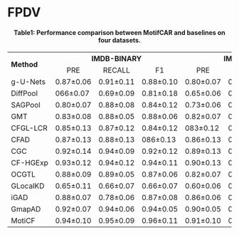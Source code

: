   # FPDV

<!----- #### Table1: Performance comparison between MotifCAR and baselines on four datasets. ---->
<h4 align = "center">Table1: Performance comparison between MotifCAR and baselines on four datasets.</h4>
  <table align = "center" style="width:100%;">
    <tr>
        <th align="left" rowspan="2" >Method</th>
        <th colspan="3" >IMDB-BINARY</th>
        <th colspan="3">IMDB-MULTI</th>
        <th colspan="3">REDDIT-BINARY</th>
        <th colspan="3">REDDIT-MULTI-5K</th>
    </tr>
    <tr>
        <td align="center">PRE</td>
        <td align="center">RECALL</td>
        <td align="center">F1</td>
        <td align="center">PRE</td>
        <td align="center">RECALL</td>
        <td align="center">F1</td>
        <td align="center">PRE</td>
        <td align="center">RECALL</td>
        <td align="center">F1</td>
        <td align="center">PRE</td>
        <td align="center">RECALL</td>
        <td align="center">F1</td>
    </tr>
    <tr>
        <td>g-U-Nets</td>
        <td>0.87±0.06</td>
        <td>0.91±0.11</td>
        <td>0.88±0.10</td>
        <td>0.80±0.07</td>
        <td>0.86±0.05</td>
        <td>0.80±0.07</td>
        <td>0.86±0.08</td>
        <td>0.75±0.18</td>
        <td>0.78±0.12</td>
        <td>0.76±0.06</td>
        <td>0.71±0.17</td>
        <td>0.73±0.11</td>
    </tr>
    <tr>
        <td>DiffPool</td>
        <td>066±0.07</td>
        <td>0.69±0.09</td>
        <td>0.81±0.18</td>
        <td>0.65±0.06</td>
        <td>0.70±0.07</td>
        <td>0.83±0.18</td>
        <td>0.71±0.07</td>
        <td>0.63±0.09</td>
        <td>0.64±0.11</td>
        <td>0.71±0.08</td>
        <td>0.61±0.07</td>
        <td>0.71±0.13</td>
    </tr>
    <tr>
        <td>SAGPool</td>
        <td>0.80±0.07</td>
        <td>0.88±0.08</td>
        <td>0.84±0.12</td>
        <td>0.73±0.06</td>
        <td>0.90±0.07</td>
        <td>0.82±0.13</td>
        <td>0.81±0.08</td>
        <td>0.81±0.07</td>
        <td>0.83±0.08</td>
        <td>0.76±0.06</td>
        <td>0.61±0.05</td>
        <td>0.74±0.07</td>
    </tr>
    <tr>
        <td>GMT</td>
        <td>0.83±0.08</td>
        <td>0.88±0.05</td>
        <td>0.88±0.06</td>
        <td>0.82±0.07</td>
        <td>0.84±0.05</td>
        <td>0.83±0.13</td>
        <td>0.83±0.15</td>
        <td>0.83±0.08</td>
        <td>0.83±0.17</td>
        <td>0.78±0.16</td>
        <td>0.80±0.09</td>
        <td>0.67±0.15</td>
    </tr>
    <tr>
        <td nowrap>CFGL-LCR</td>
        <td>0.85±0.13</td>
        <td>0.87±0.12</td>
        <td>0.84±0.12</td>
        <td>083±0.12</td>
        <td>0.83±0.12</td>
        <td>0.76±0.13</td>
        <td>086±0.14</td>
        <td>0.88±0.13</td>
        <td>0.82±0.14</td>
        <td>0.82±0.09</td>
        <td>0.80±0.12</td>
        <td>0.78±0.12</td>
    </tr>
    <tr>
        <td>CFAD</td>
        <td>0.87±0.13</td>
        <td>0.88±0.13</td>
        <td>086±0.13</td>
        <td>0.86±0.13</td>
        <td>0.88±0.13</td>
        <td>0.78±0.13</td>
        <td>0.87±0.13</td>
        <td>0.86±0.13</td>
        <td>0.84±0.12</td>
        <td>0.83±0.08</td>
        <td>0.81±0.11</td>
        <td>0.82±0.11</td>
    </tr>
    <tr>
        <td>CGC</td>
        <td>0.92±0.14</td>
        <td>0.94±0.09</td>
        <td>0.92±0.12</td>
        <td>0.89±0.13</td>
        <td>0.93±0.14</td>
        <td>0.92±0.13</td>
        <td>0.90±0.14</td>
        <td>0.93±0.13</td>
        <td>0.91±0.12</td>
        <td>0.84±0.12</td>
        <td>0.95±0.09</td>
        <td>0.84±0.12</td>
    </tr>
    <tr>
        <td nowrap>CF-HGExp</td>
        <td>0.93±0.12</td>
        <td>0.94±0.12</td>
        <td>0.94±0.11</td>
        <td>0.90±0.13</td>
        <td>0.95±0.12</td>
        <td>0.94±0.14</td>
        <td>0.92±0.12</td>
        <td>0.94±0.13</td>
        <td>0.93±0.11</td>
        <td>0.85±0.13</td>
        <td>0.95±0.13</td>
        <td>0.85±0.13</td>
    </tr>
    <tr>
        <td>OCGTL</td>
        <td>0.88±0.09</td>
        <td>0.89±0.05</td>
        <td>0.87±0.06</td>
        <td>0.82±0.07</td>
        <td>0.84±0.06</td>
        <td>0.80±0.16</td>
        <td>0.89±0.12</td>
        <td>0.89±0.07</td>
        <td>0.88±0.07</td>
        <td>0.86±0.09</td>
        <td>0.84±0.13</td>
        <td>0.82±0.12</td>
    </tr>
    <tr>
        <td>GLocalKD</td>
        <td>0.65±0.11</td>
        <td>0.66±0.07</td>
        <td>0.66±0.07</td>
        <td>0.60±0.06</td>
        <td>0.63±0.13</td>
        <td>0.61±0.13</td>
        <td>0.63±0.12</td>
        <td>0.64±0.08</td>
        <td>0.63±0.06</td>
        <td>0.58±0.09</td>
        <td>0.62±0.13</td>
        <td>0.73±0.12</td>
    </tr>
    <tr>
        <td>iGAD</td>
        <td>0.88±0.07</td>
        <td>0.78±0.06</td>
        <td>0.87±0.08</td>
        <td>0.86±0.06</td>
        <td>0.75±0.07</td>
        <td>0.82±0.06</td>
        <td>0.57±0.23</td>
        <td>0.58±0.31</td>
        <td>0.55±0.23</td>
        <td>0.53±0.22</td>
        <td>0.54±0.28</td>
        <td>0.67±0.23</td>
    </tr>
    <tr>
        <td>GmapAD</td>
        <td>0.92±0.07</td>
        <td>0.94±0.06</td>
        <td>0.94±0.05</td>
        <td>0.90±0.05</td>
        <td>0.95±0.07</td>
        <td>0.93±0.06</td>
        <td>0.91±0.05</td>
        <td>0.96±0.08</td>
        <td>0.95±0.08</td>
        <td>0.87±0.07</td>
        <td>0.95±0.08</td>
        <td>0.86±0.07</td>
    </tr>
    <tr>
        <td>MotiCF</td>
        <td>0.94±0.10</td>
        <td>0.95±0.09</td>
        <td>0.96±0.11</td>
        <td>0.91±0.10</td>
        <td>0.96±0.10</td>
        <td>0.94±0.09</td>
        <td>0.93±0.11</td>
        <td>0.96±0.11</td>
        <td>0.96±0.12</td>
        <td>0.89±0.12</td>
        <td>0.97±0.11</td>
        <td>0.87±0.08</td>
    </tr>
</table>
